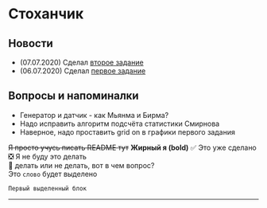 # Стоханчик
## Новости

+ (07.07.2020) Сделал [второе задание](https://github.com/KotikNikita/University/tree/stoxan/7_semester/stochastic%20analysis/Task_2/Matlab_code)  
+ (06.07.2020) Сделал [первое задание](https://github.com/KotikNikita/University/tree/stoxan/7_semester/stochastic%20analysis/Task_1/Matlab_code)  

## Вопросы и напоминалки
+ Генератор и датчик - как Мьянма и Бирма?
+ Надо исправить алгоритм подсчёта статистики Смирнова
+ Наверное, надо проставить grid on в графики первого задания  
  
    
~~Я просто учусь писать README тут~~
__Жирный я (bold)__
:white_check_mark: Это уже сделано    
:negative_squared_cross_mark: Я не буду это делать    
:black_square_button: делать или не делать, вот в чем вопрос?    
Это `слово` будет выделено

```
Первый выделенный блок
```
____
